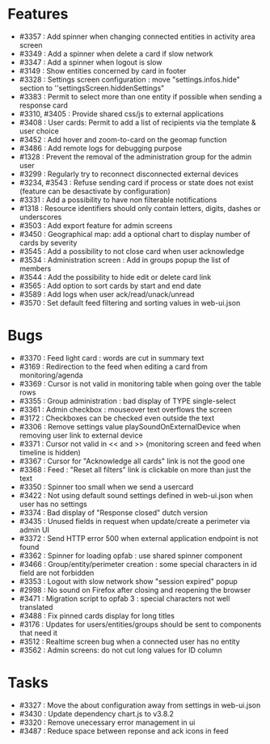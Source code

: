 # Features

- #3357 : Add spinner when changing connected entities in activity area screen
- #3349 : Add a spinner when delete a card if slow network
- #3347 : Add a spinner when logout is slow
- #3149 : Show entities concerned by card in footer
- #3328 : Settings screen configuration : move "settings.infos.hide" section to ''settingsScreen.hiddenSettings"
- #3383 : Permit to select more than one entity if possible when sending a response card
- #3310, #3405 : Provide shared css/js to external applications
- #3408 : User cards: Permit to add a list of recipients via the template & user choice
- #3452 : Add hover and zoom-to-card on the geomap function 
- #3486 : Add remote logs for debugging purpose
- #1328 : Prevent the removal of the administration group for the admin user
- #3299 : Regularly try to reconnect disconnected external devices
- #3234, #3543 : Refuse sending card if process or state does not exist (feature can be desactivate by configuration) 
- #3331 : Add a possibility to have non filterable notifications
- #1318 : Resource identifiers should only contain letters, digits, dashes or underscores
- #3503 : Add export feature for admin screens
- #3450 : Geographical map: add a optional chart to display number of cards by severity
- #3545 : Add a possibility to not close card when user acknowledge
- #3534 : Administration screen : Add in groups popup the list of members
- #3544 : Add the possibility to hide edit or delete card link
- #3565 : Add option to sort cards by start and end date
- #3589 : Add logs when user ack/read/unack/unread
- #3570 : Set default feed filtering and sorting values in web-ui.json

# Bugs

- #3370 : Feed light card : words are cut in summary text 
- #3169 : Redirection to the feed when editing a card from monitoring/agenda
- #3369 : Cursor is not valid in monitoring table when going over the table rows
- #3355 : Group administration : bad display of TYPE single-select
- #3361 : Admin checkbox : mouseover text overflows the screen
- #3172 : Checkboxes can be checked even outside the text
- #3306 : Remove settings value playSoundOnExternalDevice when removing user link to external device
- #3371 : Cursor not valid in << and >> (monitoring screen and feed when timeline is hidden)
- #3367 : Cursor for "Acknowledge all cards" link is not the good one
- #3368 : Feed : "Reset all filters" link is clickable on more than just the text
- #3350 : Spinner too small when we send a usercard
- #3422 : Not using default sound settings defined in web-ui.json when user has no settings
- #3374 : Bad display of "Response closed" dutch version
- #3435 : Unused fields in request when update/create a perimeter via admin UI
- #3372 : Send HTTP error 500 when external application endpoint is not found
- #3362 : Spinner for loading opfab : use shared spinner component
- #3466 : Group/entity/perimeter creation : some special characters in id field are not forbidden
- #3353 : Logout with slow network show "session expired" popup
- #2998 : No sound on Firefox after closing and reopening the browser
- #3471 : Migration script to opfab 3 : special characters not well translated
- #3488 : Fix pinned cards display for long titles
- #3176 : Updates for users/entities/groups should be sent to components that need it
- #3512 : Realtime screen bug when a connected user has no entity
- #3562 : Admin screens: do not cut long values for ID column

# Tasks

- #3327 : Move the about configuration away from settings in web-ui.json
- #3430 : Update dependency chart.js to v3.8.2
- #3320 : Remove unecessary error management in ui
- #3487 : Reduce space between reponse and ack icons in feed
